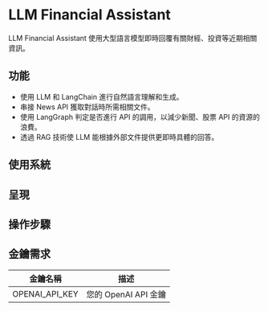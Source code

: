# LLM Financial Assistant 
LLM Financial Assistant 使用大型語言模型即時回覆有關財經、投資等近期相關資訊。

## 功能
- 使用 LLM 和 LangChain 進行自然語言理解和生成。
- 串接 News API 獲取對話時所需相關文件。
- 使用 LangGraph 判定是否進行 API 的調用，以減少新聞、股票 API 的資源的浪費。
- 透過 RAG 技術使 LLM 能根據外部文件提供更即時具體的回答。

## 使用系統


## 呈現


## 操作步驟

## 金鑰需求
| 金鑰名稱 | 描述 |
| ------- | ---- |
| OPENAI_API_KEY | 您的 OpenAI API 金鑰 |
